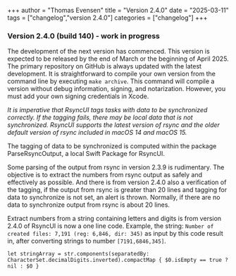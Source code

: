 +++
author = "Thomas Evensen"
title = "Version 2.4.0"
date = "2025-03-11"
tags = ["changelog","version 2.4.0"]
categories = ["changelog"]
+++

### Version 2.4.0 (build 140) - work in progress

The development of the next version has commenced. This version is expected to be released by the end of March or the beginning of April 2025. The primary repository on GitHub is always updated with the latest development. It is straightforward to compile your own version from the command line by executing `make archive`. This command will compile a version without debug information, signing, and notarization. However, you must add your own signing credentials in Xcode.

*It is imperative that RsyncUI tags tasks with data to be synchronized correctly. If the tagging fails, there may be local data that is not synchronized. RsyncUI supports the latest version of rsync and the older default version of rsync included in macOS 14 and macOS 15.*

The tagging of data to be synchronized is computed within the package ParseRsyncOutput, a local Swift Package for RsyncUI.

Some parsing of the output from rsync in version 2.3.9 is rudimentary. The objective is to extract the numbers from rsync output as safely and effectively as possible. And there is from version 2.4.0 also a verification of the tagging, if the output from rsync is greater than 20 lines and tagging for data to synchronize is not set, an alert is thrown. Normally, if there are no data to synchronize output from rsync is about 20 lines.

Extract numbers from a string containing letters and digits is from version 2.4.0 of RsyncUI is now a one line code. Example, the string: `Number of created files: 7,191 (reg: 6,846, dir: 345)` as input by this code result in, after converting strings to number `[7191,6846,345]`.  

`let stringArray = str.components(separatedBy: CharacterSet.decimalDigits.inverted).compactMap { $0.isEmpty == true ? nil : $0 }`